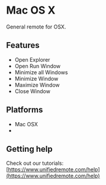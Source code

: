 # Mac OS X
General remote for OSX.

## Features
*  Open Explorer
*  Open Run Window
*  Minimize all Windows
*  Minimize Window
*  Maximize Window
*  Close Window

## Platforms
* Mac OSX
* 

## Getting help
Check out our tutorials: <br>
[https://www.unifiedremote.com/help](https://www.unifiedremote.com/help)
